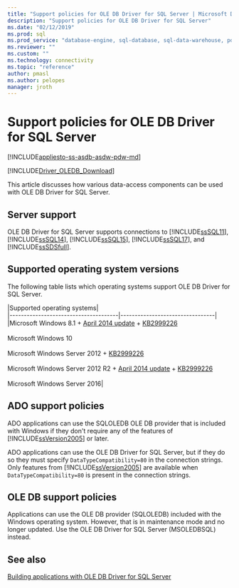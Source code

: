 ```yaml
---
title: "Support policies for OLE DB Driver for SQL Server | Microsoft Docs"
description: "Support policies for OLE DB Driver for SQL Server"
ms.date: "02/12/2019"
ms.prod: sql
ms.prod_service: "database-engine, sql-database, sql-data-warehouse, pdw"
ms.reviewer: ""
ms.custom: ""
ms.technology: connectivity
ms.topic: "reference"
author: pmasl
ms.author: pelopes
manager: jroth
---
```

# Support policies for OLE DB Driver for SQL Server
[!INCLUDE[appliesto-ss-asdb-asdw-pdw-md](../../../includes/appliesto-ss-asdb-asdw-pdw-md.md)]

[!INCLUDE[Driver_OLEDB_Download](../../../includes/driver_oledb_download.md)]

  This article discusses how various data-access components can be used with OLE DB Driver for SQL Server.  

## Server support  
 OLE DB Driver for SQL Server supports connections to [!INCLUDE[ssSQL11](../../../includes/sssql11-md.md)],  [!INCLUDE[ssSQL14](../../../includes/sssql14-md.md)], [!INCLUDE[ssSQL15](../../../includes/sssql15-md.md)],  [!INCLUDE[ssSQL17](../../../includes/sssql17-md.md)], and [!INCLUDE[ssSDSfull](../../../includes/sssdsfull-md.md)].

## Supported operating system versions  
 The following table lists which operating systems support OLE DB Driver for SQL Server.  

|Supported operating systems|  
|--------------------------------------|---------------------------------|   
|Microsoft Windows 8.1 + [April 2014 update](https://go.microsoft.com/fwlink/?linkid=2073785) + [KB2999226](https://go.microsoft.com/fwlink/?linkid=2074061)<br /><br />Microsoft Windows 10<br /><br /> Microsoft Windows Server 2012 + [KB2999226](https://go.microsoft.com/fwlink/?linkid=2074061)<br /><br />Microsoft Windows Server 2012 R2 + [April 2014 update](https://go.microsoft.com/fwlink/?linkid=2073785) + [KB2999226](https://go.microsoft.com/fwlink/?linkid=2074061)<br /><br />Microsoft Windows Server 2016|  

## ADO support policies  
 ADO applications can use the SQLOLEDB OLE DB provider that is included with Windows if they don't require any of the features of [!INCLUDE[ssVersion2005](../../../includes/ssversion2005-md.md)] or later.  

 ADO applications can use the OLE DB Driver for SQL Server, but if they do so they must specify `DataTypeCompatibility=80` in the connection strings. Only features from [!INCLUDE[ssVersion2005](../../../includes/ssversion2005-md.md)] are available when `DataTypeCompatibility=80` is present in the connection strings.  

## OLE DB support policies  
Applications can use the OLE DB provider (SQLOLEDB) included with the Windows operating system. 
However, that is in maintenance mode and no longer updated. 
Use the OLE DB Driver for SQL Server (MSOLEDBSQL) instead.

## See also  
 [Building applications with OLE DB Driver for SQL Server](../../oledb/applications/building-applications-with-oledb-driver-for-sql-server.md)   
